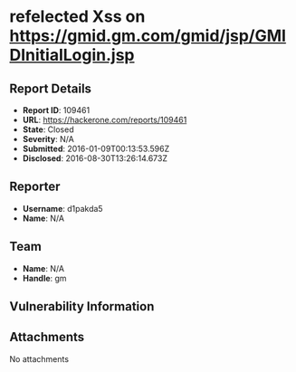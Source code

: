# refelected Xss on https://gmid.gm.com/gmid/jsp/GMIDInitialLogin.jsp

## Report Details
- **Report ID**: 109461
- **URL**: https://hackerone.com/reports/109461
- **State**: Closed
- **Severity**: N/A
- **Submitted**: 2016-01-09T00:13:53.596Z
- **Disclosed**: 2016-08-30T13:26:14.673Z

## Reporter
- **Username**: d1pakda5
- **Name**: N/A

## Team
- **Name**: N/A
- **Handle**: gm

## Vulnerability Information


## Attachments
No attachments
